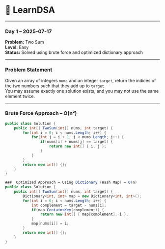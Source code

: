 # 📘 LearnDSA

---

### Day 1 – 2025-07-17  
**Problem:** Two Sum  
**Level:** Easy  
**Status:** Solved using brute force and optimized dictionary approach  

---

### Problem Statement  
Given an array of integers `nums` and an integer `target`, return the indices of the two numbers such that they add up to `target`.  
You may assume exactly one solution exists, and you may not use the same element twice.

---

### Brute Force Approach – O(n²)

```csharp
public class Solution {
    public int[] TwoSum(int[] nums, int target) {
        for(int i = 0; i < nums.Length; i++) {
            for(int j = i + 1; j < nums.Length; j++) {
                if(nums[i] + nums[j] == target) {
                    return new int[] { i, j };
                }
            }
        }
        return new int[] {};
    }
}

###  Optimized Approach – Using Dictionary (Hash Map) – O(n)
public class Solution {
    public int[] TwoSum(int[] nums, int target) {
        Dictionary<int, int> map = new Dictionary<int, int>();
        for(int i = 0; i < nums.Length; i++) {
            int complement = target - nums[i];
            if(map.ContainsKey(complement)) {
                return new int[] { map[complement], i };
            }
            map[nums[i]] = i;
        }
        return new int[] {};
    }
}
